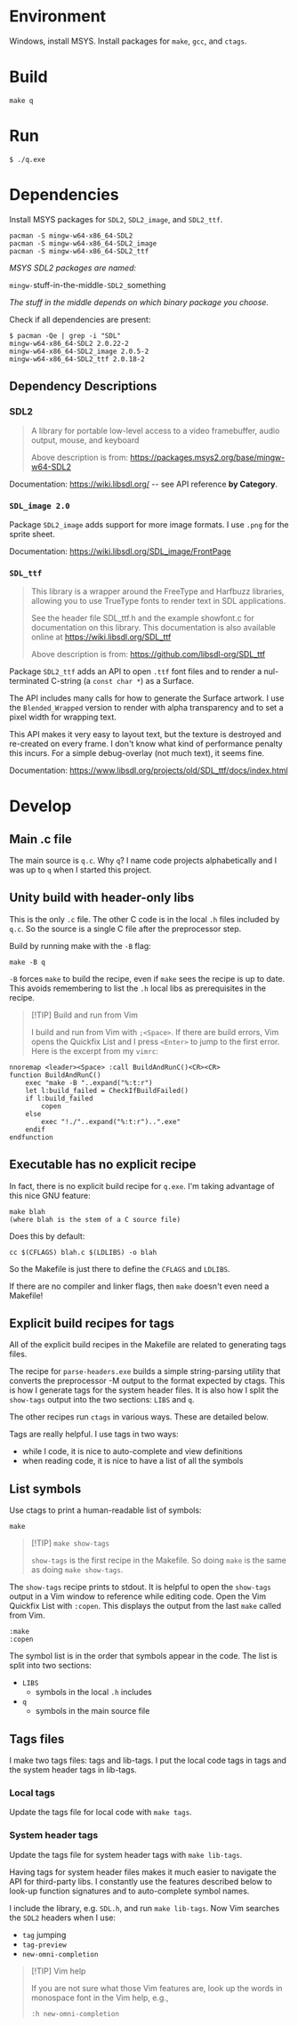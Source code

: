 # Environment

Windows, install MSYS. Install packages for `make`, `gcc`, and `ctags`.

# Build

```
make q
```

# Run

```
$ ./q.exe
```

# Dependencies

Install MSYS packages for `SDL2`, `SDL2_image`, and `SDL2_ttf`.

```
pacman -S mingw-w64-x86_64-SDL2
pacman -S mingw-w64-x86_64-SDL2_image
pacman -S mingw-w64-x86_64-SDL2_ttf
```

*MSYS SDL2 packages are named:*

`mingw-`stuff-in-the-middle`-SDL2_`something

*The stuff in the middle depends on which binary package you choose.*


Check if all dependencies are present:

```
$ pacman -Qe | grep -i "SDL"
mingw-w64-x86_64-SDL2 2.0.22-2
mingw-w64-x86_64-SDL2_image 2.0.5-2
mingw-w64-x86_64-SDL2_ttf 2.0.18-2
```

## Dependency Descriptions

### SDL2

> A library for portable low-level access to a video framebuffer,
> audio output, mouse, and keyboard
>
> Above description is from: https://packages.msys2.org/base/mingw-w64-SDL2

Documentation: https://wiki.libsdl.org/ -- see API reference **by Category**.

### `SDL_image 2.0`

Package `SDL2_image` adds support for more image formats. I use `.png`
for the sprite sheet.

Documentation: https://wiki.libsdl.org/SDL_image/FrontPage

### `SDL_ttf`

> This library is a wrapper around the FreeType and Harfbuzz
> libraries, allowing you to use TrueType fonts to render text in
> SDL applications.
> 
> See the header file SDL_ttf.h and the example showfont.c for
> documentation on this library. This documentation is also
> available online at https://wiki.libsdl.org/SDL_ttf
>
> Above description is from:
> https://github.com/libsdl-org/SDL_ttf

Package `SDL2_ttf` adds an API to open `.ttf` font files and to
render a nul-terminated C-string (a `const char *`) as a Surface.

The API includes many calls for how to generate the Surface
artwork. I use the `Blended_Wrapped` version to render with alpha
transparency and to set a pixel width for wrapping text.

This API makes it very easy to layout text, but the texture is
destroyed and re-created on every frame. I don't know what kind
of performance penalty this incurs. For a simple debug-overlay
(not much text), it seems fine.

Documentation: https://www.libsdl.org/projects/old/SDL_ttf/docs/index.html

# Develop

## Main .c file

The main source is `q.c`. Why `q`? I name code projects
alphabetically and I was up to `q` when I started this project.

## Unity build with header-only libs

This is the only `.c` file. The other C code is in the local `.h`
files included by `q.c`. So the source is a single C file after
the preprocessor step.

Build by running make with the `-B` flag:

```
make -B q
```

`-B` forces `make` to build the recipe, even if `make` sees the
recipe is up to date. This avoids remembering to list the `.h`
local libs as prerequisites in the recipe.

> [!TIP] Build and run from Vim
>
> I build and run from Vim with `;<Space>`. If there are build errors,
> Vim opens the Quickfix List and I press `<Enter>` to jump to the
> first error. Here is the excerpt from my `vimrc`:

```vim
nnoremap <leader><Space> :call BuildAndRunC()<CR><CR>
function BuildAndRunC()
    exec "make -B "..expand("%:t:r")
    let l:build_failed = CheckIfBuildFailed()
    if l:build_failed
        copen
    else
        exec "!./"..expand("%:t:r")..".exe"
    endif
endfunction
```

## Executable has no explicit recipe

In fact, there is no explicit build recipe for `q.exe`. I'm
taking advantage of this nice GNU feature:

```
make blah
(where blah is the stem of a C source file)
```

Does this by default:

```
cc $(CFLAGS) blah.c $(LDLIBS) -o blah
```

So the Makefile is just there to define the `CFLAGS` and
`LDLIBS`.

If there are no compiler and linker flags, then `make` doesn't
even need a Makefile!

## Explicit build recipes for tags

All of the explicit build recipes in the Makefile are related to
generating tags files.

The recipe for `parse-headers.exe` builds a simple string-parsing
utility that converts the preprocessor -M output to the format
expected by ctags. This is how I generate tags for the system
header files. It is also how I split the `show-tags` output into
the two sections: `LIBS` and `q`.

The other recipes run `ctags` in various ways. These are detailed
below.

Tags are really helpful. I use tags in two ways:

- while I code, it is nice to auto-complete and view definitions
- when reading code, it is nice to have a list of all the symbols

## List symbols

Use ctags to print a human-readable list of symbols:

```
make
```

> [!TIP] `make show-tags`
>
> `show-tags` is the first recipe in the Makefile.
> So doing `make` is the same as doing `make show-tags`.

The `show-tags` recipe prints to stdout. It is helpful to open
the `show-tags` output in a Vim window to reference while editing
code. Open the Vim Quickfix List with `:copen`. This displays the
output from the last `make` called from Vim.

```vim
:make
:copen
```

The symbol list is in the order that symbols appear in the code.
The list is split into two sections:

- `LIBS`
    - symbols in the local `.h` includes
- `q`
    - symbols in the main source file

## Tags files

I make two tags files: tags and lib-tags. I put the local code
tags in tags and the system header tags in lib-tags.

### Local tags

Update the tags file for local code with `make tags`.

### System header tags

Update the tags file for system header tags with `make lib-tags`.

Having tags for system header files makes it much easier to
navigate the API for third-party libs. I constantly use the
features described below to look-up function signatures and to
auto-complete symbol names.

I include the library, e.g. `SDL.h`, and run `make lib-tags`. Now
Vim searches the `SDL2` headers when I use:

- `tag` jumping
- `tag-preview`
- `new-omni-completion`

> [!TIP] Vim help
>
> If you are not sure what those Vim features are, look up the
> words in monospace font in the Vim help, e.g.,
>
> `:h new-omni-completion`
